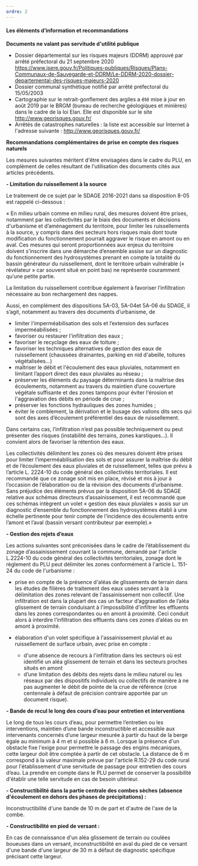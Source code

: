 ```yaml
---
ordre: 2
---
```


#### Les éléments d’information et recommandations

**Documents ne valant pas servitude d'utilité publique**

- Dossier départemental sur les risques majeurs (DDRM) approuvé par arrêté préfectoral du 21 septembre 2020
https://www.isere.gouv.fr/Politiques-publiques/Risques/Plans-Communaux-de-Sauvegarde-et-DDRM/Le-DDRM-2020-dossier-departemental-des-risques-majeurs-2020
- Dossier communal synthétique notifié par arrêté préfectoral du 15/05/2003
- Cartographie sur le retrait-gonflement des argiles a été mise à jour en août 2019 par le BRGM (bureau de recherche géologiques et minières) dans le cadre de la loi Elan. Elle est disponible sur le site  http://www.georisques.gouv.fr/
- Arrêtés de catastrophes naturelles : la liste est accessible sur Internet à l'adresse suivante :
http://www.georisques.gouv.fr/

**Recommandations complémentaires de prise en compte des risques naturels**

Les mesures suivantes méritent d'être envisagées dans le cadre du PLU, en complément de celles résultant de l'utilisation des documents cités aux articles précédents.

**- Limitation du ruissellement à la source**

Le traitement de ce sujet par le SDAGE 2016-2021 dans sa disposition 8-05 est rappelé ci-dessous :

« En milieu urbain comme en milieu rural, des mesures doivent être prises, notamment par les collectivités par le biais des documents et décisions d'urbanisme et d’aménagement du territoire, pour limiter les ruissellements à la source, y compris dans des secteurs hors risques mais dont toute modification du  fonctionnement  pourrait aggraver le risque en amont ou en aval. Ces mesures qui seront proportionnées aux enjeux du territoire doivent s’inscrire dans une démarche d’ensemble assise sur un diagnostic du fonctionnement des hydrosystèmes prenant en compte la totalité du bassin générateur du ruissellement, dont le territoire urbain vulnérable (« révélateur » car souvent situé en point bas) ne représente couramment qu’une petite partie.

La limitation du ruissellement contribue également à favoriser l’infiltration nécessaire au bon rechargement des nappes. 

Aussi, en complément des dispositions 5A-03, 5A-04et 5A-06 du SDAGE, il s’agit, notamment au travers des documents d’urbanisme, de 
- limiter l'imperméabilisation des sols et l’extension des surfaces imperméabilisées ; 
- favoriser ou restaurer l'infiltration des eaux ; 
- favoriser le recyclage des eaux de toiture ; 
- favoriser les techniques alternatives de gestion des eaux de ruissellement (chaussées drainantes, parking en nid d'abeille, toitures végétalisées…)
- maîtriser le débit et l'écoulement des eaux pluviales, notamment en limitant l’apport direct des eaux pluviales au réseau ; 
- préserver les éléments du  paysage déterminants dans la maîtrise des écoulements, notamment au  travers du maintien d’une couverture végétale suffisante et des zones tampons pour éviter l'érosion et l'aggravation des débits en période de crue ; 
- préserver les fonctions hydrauliques des zones humides ; 
- éviter le comblement, la dérivation et le busage des vallons dits secs qui sont des axes d’écoulement préférentiel des eaux de ruissellement. 

Dans certains cas, l’infiltration n’est pas possible techniquement ou peut présenter des risques (instabilité des terrains, zones karstiques...). Il convient alors de favoriser la rétention des eaux. 

Les collectivités délimitent les zones où des mesures doivent être prises pour limiter l’imperméabilisation  des sols et pour assurer la maîtrise du débit et de l’écoulement des eaux pluviales et de ruissellement, telles  que prévu à l’article L. 2224-10 du code général des collectivités territoriales. Il est recommandé que ce zonage soit mis en place, révisé et mis à jour à l’occasion de l’élaboration ou de la révision des documents d’urbanisme. Sans préjudice des éléments prévus par la disposition 5A-06 du SDAGE relative aux schémas  directeurs d’assainissement, il est recommandé que ces schémas intègrent un volet « gestion des eaux pluviales » assis sur un diagnostic d’ensemble du  fonctionnement des hydrosystèmes établi à une échelle pertinente pour tenir compte de l’incidence des écoulements entre l’amont et l’aval (bassin versant contributeur par exemple).»

**- Gestion des rejets d’eaux**

Les actions suivantes sont préconisées dans le cadre de l’établissement du zonage d’assainissement couvrant la commune, demandé par l'article L.2224-10 du code général des collectivités territoriales, zonage dont le règlement du PLU peut délimiter les zones conformément à l'article L. 151-24 du code de l'urbanisme :

- prise en compte de la présence d'aléas de glissements de terrain dans les études de filières de traitement des eaux usées servant à la délimitation des zones relevant de l'assainissement non collectif. Une infiltration est dans la plupart des cas un facteur d’aggravation de l’aléa glissement de terrain conduisant à l'impossibilité d'infiltrer les effluents dans les zones correspondantes ou en amont à proximité. Ceci conduit alors à interdire l’infiltration des effluents dans ces zones d’aléas ou en amont à proximité.

 - élaboration d'un volet spécifique à l'assainissement pluvial et au ruissellement de surface urbain, avec prise en compte :
      - d'une absence de recours à l'infiltration dans les secteurs où est identifié un aléa glissement de terrain et dans les secteurs proches situés en amont
      - d’une limitation des débits des rejets dans le milieu naturel ou les réseaux par des dispositifs individuels ou collectifs de manière à ne pas augmenter le débit de pointe de la crue de référence (crue centennale à défaut de précision contraire apportée par un document risque).

**- Bande de recul le long des cours d’eau pour entretien et interventions**

Le long de tous les cours d’eau, pour permettre l’entretien ou les interventions, maintien d’une bande inconstructible et accessible aux intervenants concernés d’une largeur mesurée à partir du haut de la berge égale au minimum à 4 m et si possible à 6 m. Lorsque la présence d'un obstacle fixe l'exige pour permettre le passage des engins mécaniques, cette largeur doit être comptée à partir de cet obstacle. La distance de 6 m correspond à la valeur maximale prévue par l'article R.152-29 du code rural pour l'établissement d'une servitude de passage pour entretien des cours d’eau. La prendre en compte dans le PLU permet de conserver la possibilité d'établir une telle servitude en cas de besoin ultérieur.

**- Constructibilité dans la partie centrale des combes sèches (absence d'écoulement en dehors des phases de précipitations) :**

Inconstructibilité d'une bande de 10 m de part et d'autre de l'axe de la combe.

**- Constructibilité en pied de versant :**

En cas de connaissance d'un aléa glissement de terrain ou coulées boueuses dans un versant, inconstructibilité en aval du pied de ce versant d'une bande d'une largeur de 30 m à défaut de diagnostic spécifique précisant cette largeur.
